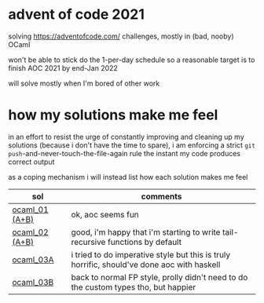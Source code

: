# advent of code 2021
solving https://adventofcode.com/ challenges, mostly in (bad, nooby) OCaml  
  
won't be able to stick do the 1-per-day schedule so a reasonable target is to finish AOC 2021 by end-Jan 2022  

will solve mostly when I'm bored of other work

# how my solutions make me feel
in an effort to resist the urge of constantly improving and cleaning up my solutions (because i don't have the time to spare), i am enforcing a strict `git push`-and-never-touch-the-file-again rule the instant my code produces correct output

as a coping mechanism i will instead list how each solution makes me feel

| sol      | comments |
| ----------- | ----------- |
| [ocaml_01 (A+B)](https://github.com/kokrui/aoc/blob/main/01/ocaml_01.ml) | ok, aoc seems fun |
| [ocaml_02 (A+B)](https://github.com/kokrui/aoc/blob/main/02/ocaml_02.ml) | good, i'm happy that i'm starting to write tail-recursive functions by default |
| [ocaml_03A](https://github.com/kokrui/aoc/blob/main/03/ocaml_03A.ml) | i tried to do imperative style but this is truly horrific, should've done aoc with haskell |
| [ocaml_03B](https://github.com/kokrui/aoc/blob/main/03/ocaml_03B.ml) | back to normal FP style, prolly didn't need to do the custom types tho, but happier |
